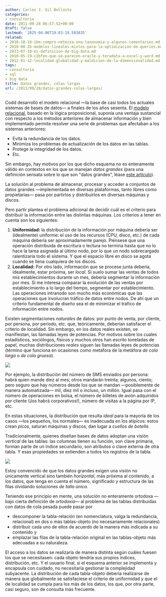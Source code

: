 ```yaml
---
author: Carlos J. Gil Bellosta
categories:
- consultoría
date: 2011-09-28 06:57:52+00:00
draft: false
lastmod: '2025-04-06T19:03:19.583835'
related:
- 2010-10-10-ibm-compro-netezza-una-taxonomia-y-algunos-comentarios.md
- 2010-08-26-modelos-lineales-mixtos-para-la-optimizacion-de-queries.md
- 2013-07-10-mi-definicion-de-big-data.md
- 2010-05-19-c2bfen-que-se-parecen-oracle-y-teradata-a-excel-y-word.md
- 2012-01-12-localidad-globalidad-y-maldicion-de-la-dimensionalidad.md
tags:
- consultoría
- sql
- big data
title: Datos grandes, colas largas
url: /2011/09/28/datos-grandes-colas-largas/
---
```


Codd desarrolló el modelo relacional —la base de casi todos los actuales sistemas de bases de datos— a finales de los años sesenta. El [modelo relacional](http://en.wikipedia.org/wiki/Relational_model), basado en la lógica proposicional, suponía una ventaja sustancial con respecto a los métodos anteriores de almacenar información y bien implementado permite resolver una serie de problemas que afectaban a los sistemas anteriores:

* Evita la redundancia de los datos.
* Minimiza los problemas de actualización de los datos en las tablas.
* Protege la integridad de los datos.
* Etc.

Sin embargo, hay motivos por los que dicho esquema no es enteramente válido en contextos en los que se manejan _datos grandes_ (para una definición sensata sobre lo que son "datos grandes", léase [este artículo](http://queue.acm.org/detail.cfm?id=1563874)).

La solución al problema de almacenar, procesar y acceder a conjuntos de datos grandes —implementada en diversas plataformas, tanto libres como propietarias— pasa por partirlos y distribuirlos en diversas máquinas y discos.

Pero partir plantea el problema adicional de decidir cuál es el criterio para distribuir la información entre las distintas máquinas. Los criterios a tener en cuenta son los siguientes:



1. **Uniformidad:** la distribución de la información por máquina debería ser (idealmente) uniforme: el uso de los recursos (CPU, disco, etc.) de cada máquina debería ser aproximadamente parejo. Piénsese que una operación distribuida de escritura o lectura no termina hasta que no lo hace la tarea asignada al último nodo, por lo que un nodo sobrecargado ralentizaría todo el sistema. Y que el espacio libre en disco se agota cuando se llena cualquiera de los discos.
2. **Localidad:** Por otro lado, información que se procese junta debería, idealmente, estar próxima, ser _local_. Si suelo sumar las ventas de todos mis establecimientos durante un mes, debería segmentar la información por mes. Si me interesa comparar la evolución de las ventas por establecimiento a lo largo del tiempo, segmentar por establecimiento. Las operaciones intranodo son mucho más económicas que las operaciones que involucran tráfico de datos entre nodos. De ahí que un criterio fundamental de diseño sea el de minimizar el tráfico de información entre nodos.

Existen segmentaciones _naturales_ de datos: por punto de venta, por cliente, por persona, por periodo, etc. que, teóricamente, deberían satisfacer el criterio de localidad. Sin embargo, en los datos reales existen, se manifiestan, las llamadas leyes de potencias. Por motivos sobre los cuales estadísticos, sociólogos, físicos y muchos otros han escrito toneladas de papel, muchas distribuciones _reales_ siguen las llamadas leyes de potencias (término que funciona en ocasiones como metáfora de la metáfora _de cola larga_ o _de cola gruesa_).

[![](/wp-uploads/2011/09/Long_tail.png#center)
](/wp-uploads/2011/09/Long_tail.png#center)

Por ejemplo, la distribución del número de SMS enviados por persona: habrá quien mande diez al mes; otros mandarán treinta; algunos, ciento; pero seguro que hay números desde los que se mandan —posiblemente de manera automatizada— mil, diez mil o incluso, un millón. Igual pasa con el número de operaciones en bolsa, el número de billetes de avión adquiridos por cliente (¡los habrá corporativos!), número de visitas a la página por IP, etc.

En estas situaciones, la distribución que resulta _ideal_ para la mayoría de los casos —los pequeños, los normales— es inadecuada en los atípicos: estos crean _picos_, saturan máquinas y discos, dan lugar a _cuellos de botella_.

Tradicionalmente, quienes diseñan bases de datos adoptan una visión _vertical_ de las tablas: las columnas tienen su función, son clave primaria, forman parte de un índice secundario, son atributos o clave externa de otra tabla. Y esas propiedades se extienden a todos los registros de la tabla.


[![](/wp-uploads/2011/09/Star-schema-example.png#center)
](/wp-uploads/2011/09/Star-schema-example.png#center)


Estoy convencido de que los datos grandes exigen una visión no únicamente vertical sino también _horizontal_, más próxima al contenido, a los datos, que tenga en cuenta el número, significado y estructura de las filas olvidando soluciones _de talla única_.

Teniendo ese principio en mente, una solución no enteramente ortodoxa —bajo cierta definición de _ortodoxia_— al problema de las tablas distribuidas con datos de cola pesada puede pasar por



* descomponer la tabla-relación (en nomenclatura, valga la redundancia, relacional) en dos o más tablas-objeto (no necesariamente relacionales)
* distribuir cada uno de ellos de acuerdo de la manera más indicada a su contenido y
* emplazar las filas de la tabla-relación original en las tablas-objeto más adecuadas a su naturaleza.

El acceso a los datos se realizaría de manera distinta según cuáles fuesen los que se necesitasen: cada objeto tendría sus propios índices, distribución, etc. Y el usuario final, si el esquema anterior se implementa y encapsula con cuidado, no necesitaría gestionar la complejidad subyacente. La distribución de cada tabla-objeto debería realizarse de manera que globalmente se satisfaciese el criterio de uniformidad y que el de localidad se cumpla para los más de los datos, los que, por otra parte, casi seguro, son de consulta más frecuente.